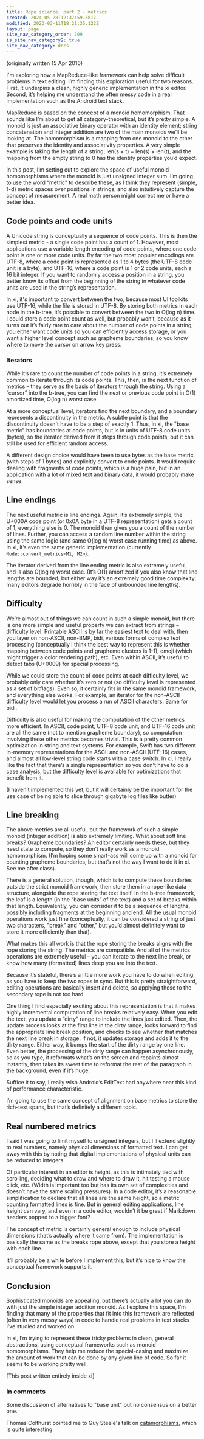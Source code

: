 ```yaml
---
title: Rope science, part 2 - metrics
created: 2024-05-28T12:37:59.581Z
modified: 2023-03-11T18:21:35.122Z
layout: page
site_nav_category_order: 209
is_site_nav_category2: true
site_nav_category: docs
---
```


(originally written 15 Apr 2016)

I'm exploring how a MapReduce-like framework can help solve difficult problems in text editing. I’m finding this exploration useful for two reasons. First, it underpins a clean, highly generic implementation in the xi editor. Second, it’s helping me understand the often messy code in a real implementation such as the Android text stack.

MapReduce is based on the concept of a monoid homomorphism. That sounds like I’m about to get all category-theoretical, but it’s pretty simple. A monoid is just an associative binary operator with an identity element; string concatenation and integer addition are two of the main monoids we’ll be looking at. The homomorphism is a mapping from one monoid to the other that preserves the identity and associativity properties. A very simple example is taking the length of a string; len(s + t) = len(s) + len(t), and the mapping from the empty string to 0 has the identity properties you’d expect.

In this post, I’m setting out to explore the space of useful monoid homomorphisms where the monoid is just unsigned integer sum. I’m going to use the word “metric” to describe these, as I think they represent (simple, 1-d) metric spaces over positions in strings, and also intuitively capture the concept of measurement. A real math person might correct me or have a better idea.

## Code points and code units

A Unicode string is conceptually a sequence of code points. This is then the simplest metric - a single code point has a count of 1. However, most applications use a variable length encoding of code points, where one code point is one or more code units. By far the two most popular encodings are UTF-8, where a code point is represented as 1 to 4 bytes (the UTF-8 code unit is a byte), and UTF-16, where a code point is 1 or 2 code units, each a 16 bit integer. If you want to randomly access a position in a string, you better know its offset from the beginning of the string in whatever code units are used in the string’s representation.

In xi, it's important to convert between the two, because most UI toolkits use UTF-16, while the file is stored in UTF-8. By storing both metrics in each node in the b-tree, it’s possible to convert between the two in O(log n) time. I could store a code point count as well, but probably won’t, because as it turns out it’s fairly rare to care about the number of code points in a string; you either want code units so you can efficiently access storage, or you want a higher level concept such as grapheme boundaries, so you know where to move the cursor on arrow key press.

### Iterators

While it’s rare to count the number of code points in a string, it’s extremely common to iterate through its code points. This, then, is the next function of metrics – they serve as the basis of iterators through the string. Using a “cursor” into the b-tree, you can find the next or previous code point in O(1) amortized time, O(log n) worst case.

At a more conceptual level, iterators find the next boundary, and a boundary represents a discontinuity in the metric. A subtle point is that the discontinuity doesn't have to be a step of exactly 1. Thus, in xi, the "base metric" has boundaries at code points, but is in units of UTF-8 code units (bytes), so the iterator derived from it steps through code points, but it can still be used for efficient random access.

A different design choice would have been to use bytes as the base metric (with steps of 1 bytes) and explicitly convert to code points. It would require dealing with fragments of code points, which is a huge pain, but in an application with a lot of mixed text and binary data, it would probably make sense.

## Line endings

The next useful metric is line endings. Again, it’s extremely simple, the U+000A code point (or 0x0A byte in a UTF-8 representation) gets a count of 1, everything else is 0. The monoid then gives you a count of the number of lines. Further, you can access a random line number within the string using the same logic (and same O(log n) worst case running time) as above. In xi, it’s even the same generic implementation (currently `Node::convert_metrics<M1, M2>`).

The iterator derived from the line ending metric is also extremely useful, and is also O(log n) worst case. (It’s O(1) amortized if you also know that line lengths are bounded, but either way it’s an extremely good time complexity; many editors degrade horribly in the face of unbounded line lengths).

## Difficulty

We’re almost out of things we can count in such a simple monoid, but there is one more simple and useful property we can extract from strings – difficulty level. Printable ASCII is by far the easiest text to deal with, then you layer on non-ASCII, non-BMP, bidi, various forms of complex text processing (conceptually I think the best way to represent this is whether mapping between code points and grapheme clusters is 1-1), emoji (which might trigger a color rendering path), etc. Even within ASCII, it’s useful to detect tabs (U+0009) for special processing.

While we could store the count of code points at each difficulty level, we probably only care whether it’s zero or not (so difficulty level is represented as a set of bitflags). Even so, it certainly fits in the same monoid framework, and everything else works. For example, an iterator for the non-ASCII difficulty level would let you process a run of ASCII characters. Same for bidi.

Difficulty is also useful for making the computation of the other metrics more efficient. In ASCII, code point, UTF-8 code unit, and UTF-16 code unit are all the same (not to mention grapheme boundary), so computation involving these other metrics becomes trivial. This is a pretty common optimization in string and text systems. For example, Swift has two different in-memory representations for the ASCII and non-ASCII (UTF-16) cases, and almost all low-level string code starts with a case switch. In xi, I really like the fact that there’s a single representation so you don't have to do a case analysis, but the difficulty level is available for optimizations that benefit from it.

(I haven’t implemented this yet, but it will certainly be the important for the use case of being able to slice through gigabyte log files like butter)

## Line breaking

The above metrics are all useful, but the framework of such a simple monoid (integer addition) is also extremely limiting. What about soft line breaks? Grapheme boundaries? An editor certainly needs these, but they need state to compute, so they don’t really work as a monoid homomorphism. (I’m hoping some smart-ass will come up with a monoid for counting grapheme boundaries, but that’s not the way I want to do it in xi. See me after class).

There is a general solution, though, which is to compute these boundaries outside the strict monoid framework, then store them in a rope-like data structure, alongside the rope storing the text itself. In the b-tree framework, the leaf is a length (in the “base units” of the text) and a set of breaks within that length. Equivalently, you can consider it to be a sequence of lengths, possibly including fragments at the beginning and end. All the usual monoid operations work just fine (conceptually, it can be considered a string of just two characters, "break" and "other," but you’d almost definitely want to store it more efficiently than that).

What makes this all work is that the rope storing the breaks aligns with the rope storing the string. The metrics are compatible. And all of the metrics operations are extremely useful – you can iterate to the next line break, or know how many (formatted) lines deep you are into the text.

Because it’s stateful, there’s a little more work you have to do when editing, as you have to keep the two ropes in sync. But this is pretty straightforward, editing operations are basically insert and delete, so applying those to the secondary rope is not too hard.

One thing I find especially exciting about this representation is that it makes highly incremental computation of line breaks relatively easy. When you edit the text, you update a “dirty” range to include the lines just edited. Then, the update process looks at the first line in the dirty range, looks forward to find the appropriate line break position, and checks to see whether that matches the next line break in storage. If not, it updates storage and adds it to the dirty range. Either way, it bumps the start of the dirty range by one line. Even better, the processing of the dirty range can happen asynchronously, so as you type, it reformats what’s on the screen and repaints almost instantly, then takes its sweet time to reformat the rest of the paragraph in the background, even if it’s huge.

Suffice it to say, I really wish Android’s EditText had anywhere near this kind of performance characteristic.

I’m going to use the same concept of alignment on base metrics to store the rich-text spans, but that’s definitely a different topic.

## Real numbered metrics

I said I was going to limit myself to unsigned integers, but I'll extend slightly to real numbers, namely physical dimensions of formatted text. I can get away with this by noting that digital implementations of physical units can be reduced to integers.

Of particular interest in an editor is height, as this is intimately tied with scrolling, deciding what to draw and where to draw it, hit testing a mouse click, etc. (Width is important too but has its own set of complexities and doesn’t have the same scaling pressures). In a code editor, it’s a reasonable simplification to declare that all lines are the same height, so a metric counting formatted lines is fine. But in general editing applications, line height can vary, and even in a code editor, wouldn’t it be great if Markdown headers popped to a bigger font?

The concept of metric is certainly general enough to include physical dimensions (that’s actually where it came from). The implementation is basically the same as the breaks rope above, except that you store a height with each line.

It’ll probably be a while before I implement this, but it’s nice to know the conceptual framework supports it.

## Conclusion

Sophisticated monoids are appealing, but there’s actually a lot you can do with just the simple integer addition monoid. As I explore this space, I’m finding that many of the properties that fit into this framework are reflected (often in very messy ways) in code to handle real problems in text stacks I’ve studied and worked on.

In xi, I’m trying to represent these tricky problems in clean, general abstractions, using conceptual frameworks such as monoid homomorphisms. They help me reduce the special-casing and maximize the amount of work that can be done by any given line of code. So far it seems to be working pretty well.

[This post written entirely inside xi]﻿

### In comments

Some discussion of alternatives to "base unit" but no consensus on a better one.

Thomas Colthurst pointed me to Guy Steele's talk on [catamorphisms](http://groups.csail.mit.edu/mac/users/gjs/6.945/readings/MITApril2009Steele.pdf), which is quite interesting.

